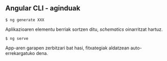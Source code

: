 ## Angular CLI - aginduak

```shell
$ ng generate XXX
```
Aplikazioaren elementu berriak sortzen ditu, _schematics_ oinarritzat hartuz.

```shell
$ ng serve
```
App-aren garapen zerbitzari bat hasi, fitxategiak aldatzean auto-errekargatuko dena.


